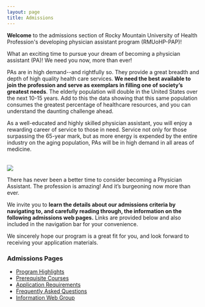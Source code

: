 ```yaml
---
layout: page
title: Admissions
---
```


<p class="message">
  <strong>Welcome</strong> to the admissions section of Rocky Mountain University of Health Profession's developing physician assistant program (RMUoHP-PAP)!
</p>

<span class="highlight">What an exciting time to pursue your dream of becoming a physician assistant (PA)! We need you now, more than ever!</span>

PAs are in high demand--and rightfully so.  <span class="highlight">They provide a great breadth and depth of high quality health care services</span>. **We need the best available to join the profession and serve as exemplars in filling one of society’s greatest needs**. The elderly population will double in the United States over the next 10-15 years.  Add to this the data showing that this same population consumes the greatest percentage of healthcare resources, and you can understand the daunting challenge ahead.

As a <span class="highlight">well-educated and highly skilled physician assistant, you will enjoy a rewarding career of service to those in need</span>. Service not only for those surpassing the 65-year mark, but as more energy is expended by the entire industry on the aging population, PAs will be in high demand in all areas of medicine. 

<img src="{{site.imagepath}}/pastudents.jpg" style="max-width:100%; margin-left:auto; margin-right:auto; margin-top:1.2rem;">

There has never been a better time to consider becoming a Physician Assistant.  The profession is amazing!  And it’s burgeoning now more than ever.

We invite you to **learn the details about our admissions criteria by navigating to, and carefully reading through, the information on the following admissions web pages.** Links are provided below and also included in the navigation bar for your convenience. 

We sincerely hope our program is a great fit for you, and look forward to receiving your application materials.

### Admissions Pages

- [Program Highlights][program-highlights]
- [Prerequisite Courses][prereqs]
- [Application Requirements][app-requirements]
- [Frequently Asked Questions][faq]
- [Information Web Group][info-web-group]

[program-highlights]: /coming-soon
[prereqs]: /admissions/prerequisite-courses
[app-requirements]: /admissions/application-requirements
[faq]: /coming-soon
[info-web-group]: /coming-soon